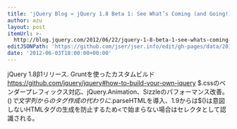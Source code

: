 ```yaml
---
title: 'jQuery Blog » jQuery 1.8 Beta 1: See What’s Coming (and Going!)'
author: azu
layout: post
itemUrl: >-
  http://blog.jquery.com/2012/06/22/jquery-1-8-beta-1-see-whats-coming-and-going/
editJSONPath: 'https://github.com/jser/jser.info/edit/gh-pages/data/2012/06/index.json'
date: '2012-06-03T18:00:00+00:00'
---
```

jQuery 1.8β1リリース.
Gruntを使ったカスタムビルド
https://github.com/jquery/jquery#how-to-build-your-own-jquery
$.cssのベンダープレフィックス対応、jQuery.Animation、Sizzleのパフォーマンス改善。
$()で文字列からのタグ作成の代わりに$.parseHTMLを導入、1.9からは$()は意図しないHTMLタグの生成を防止するため<で始まらない場合はセレクタとして認識される。
